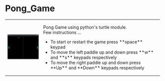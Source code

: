 # Pong_Game
<table>
    <tr>
        <td>
            <img src="pong_game_screenshot.png" alt="Game screenshot" width="200px">
        </td>
        <td>
            <p> 
                Pong Game using python's turtle module.
                <br>Few instructions ...
            </p>
            <ul>
                <li>To start or restart the game press **space** keypad</li>
                <li>To move the left paddle up and down press **w** and **s** keypads respectively</li>
                <li>To move the right paddle up and down press **Up** and **Down** keypads respectively</li>
            </ul>
        </td>
    </tr>
</table>

